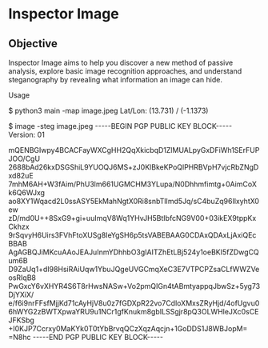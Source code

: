 # Inspector Image

## Objective

Inspector Image aims to help you discover a new method of passive analysis, explore basic image recognition approaches, and understand steganography by revealing what information an image can hide.

Usage
 
$ python3 main -map image.jpeg
Lat/Lon: (13.731) / (-1.1373)

$ image -steg image.jpeg
-----BEGIN PGP PUBLIC KEY BLOCK-----
Version: 01

mQENBGIwpy4BCACFayWXCgHH2QqXkicbqD1ZlMUALpyGxDFiWh1SErFUPJOO/CgU
2688bAd26kxDSGShiL9YUOQJ6MS+zJ0KlBkeKPoQlPHRBVpH7vjcRbZNgDxd82uE
7mhM6AH+W3fAim/PhU3lm661UGMCHM3YLupa/N0Dhhmfimtg+0AimCoXk6Q6WJxg
ao8XY1Wqacd2L0ssASY5EkMahNgtX0Ri8snbTlImd5Jq/sC4buZq96IlxyhtX0ew
zD/md0U++8SxG9+gi+uuImqV8Wq1YHvJH5BtIbfcNG9V00+03ikEX9tppKxCkhzx
9rSqvyH6Uirs3FVhFtoXUSg8IeYgSH6p5tsVABEBAAG0CDAxQDAxLjAxiQEcBBAB
AgAGBQJiMKcuAAoJEAJuInmYDhhbO3gIAITZhEtLBj524y1oeBKI5fZDwgCQum6B
D9ZaUq1+dI98HsiRAiUqw1YbuJQgeUVGCmqXeC3E7VTPCPZsaCLfWWZVeosRIqB8
PwGxcY6vXHYR4S6T8rHwsNASw+Vo2pmQIGn4tABmtyappqJbwSz+5yg73DjYXiX/
e/f6i9nrFFsfMjjKd71cAyHjV8u0z7fGDXpR22vo7CdloXMxsZRyHjd/4ofUgvu0
6hWYG2zBWTXpwaYRU9u1NCr1gfKnukm8gbILSSgjr8pQ3OLWHleJXc0sCEJFKSbg
+I0KJP7Ccrxy0MaKYk0T0tYbBrvqQCzXqzAqcjn+1GoDDS1J8WBJopM=
=N8hc
-----END PGP PUBLIC KEY BLOCK-----
